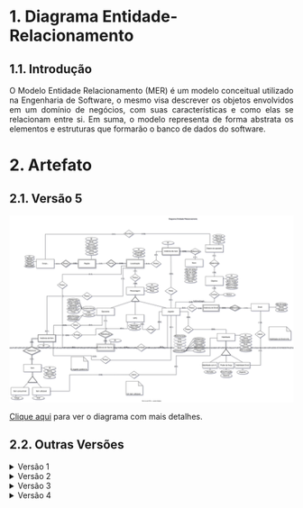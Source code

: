 # **1. Diagrama Entidade-Relacionamento**

## **1.1. Introdução**

<p style='text-align: justify;'>O Modelo Entidade Relacionamento (MER) é um modelo conceitual utilizado na Engenharia de Software, o mesmo visa descrever os objetos envolvidos em um domínio de negócios, com suas características e como elas se relacionam entre si. Em suma, o modelo representa de forma abstrata os elementos e estruturas que formarão o banco de dados do software. </p>

# **2. Artefato**

## **2.1. Versão 5**
![Diagrama Entidade-Relacionamento](modulo1/../img/der-v5.svg)

<a href="https://sbd1.github.io/Grupo02-starWars/modulo1/img/der-v5.svg" target="_blank">Clique aqui</a> para ver o diagrama com mais detalhes.

## **2.2. Outras Versões**

<details>
  <summary>Versão 1</summary>

  <img src="https://sbd1.github.io/Grupo02-starWars/modulo1/img/der-v1.jpg" alt="Modelo Relacional v0.1">

  <a href="https://sbd1.github.io/Grupo02-starWars/modulo1/img/der-v1.jpg" target="_blank">Clique aqui</a> para ver o diagrama com mais detalhes.
</details>

<details>
  <summary>Versão 2</summary>

  <img src="https://sbd1.github.io/Grupo02-starWars/modulo1/img/der-v2.svg" alt="Modelo Relacional v0.1">

  <a href="https://sbd1.github.io/Grupo02-starWars/modulo1/img/der-v2.svg" target="_blank">Clique aqui</a> para ver o diagrama com mais detalhes.
</details>

<details>
  <summary>Versão 3</summary>

  <img src="https://sbd1.github.io/Grupo02-starWars/modulo1/img/der-v3.svg">

  <a href="https://sbd1.github.io/Grupo02-starWars/modulo1/img/der-v3.svg" target="_blank">Clique aqui</a> para ver o diagrama com mais detalhes.
</details>

<details>
  <summary>Versão 4</summary>

  <img src="https://sbd1.github.io/Grupo02-starWars/modulo1/img/der-v4.svg"">

  <a href="https://sbd1.github.io/Grupo02-starWars/modulo1/img/der-v4.svg" target="_blank">Clique aqui</a> para ver o diagrama com mais detalhes.
</details>

